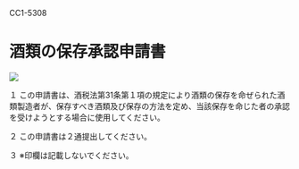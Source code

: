 CC1-5308

# 酒類の保存承認申請書

![](https://www.nta.go.jp/tmp/112e0c9a-7e61-4485-b5d7-ee114c2d9890/images/3a584ff403d5a11f1f034107e2ffb13e3a51a3c0d5c49d36547e5bd0de912216.jpg)

１ この申請書は、酒税法第31条第１項の規定により酒類の保存を命ぜられた酒類製造者が、保存すべき酒類及び保存の方法を定め、当該保存を命じた者の承認を受けようとする場合に使用してください。

２ この申請書は２通提出してください。

３ ※印欄は記載しないでください。